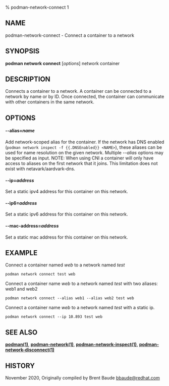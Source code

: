 % podman-network-connect 1

## NAME

podman\-network\-connect - Connect a container to a network

## SYNOPSIS

**podman network connect** [*options*] network container

## DESCRIPTION

Connects a container to a network. A container can be connected to a network by name or by ID.
Once connected, the container can communicate with other containers in the same network.

## OPTIONS

#### **--alias**=_name_

Add network-scoped alias for the container. If the network has DNS enabled (`podman network inspect -f {{.DNSEnabled}} <NAME>`),
these aliases can be used for name resolution on the given network. Multiple _--alias_ options may be specified as input.
NOTE: When using CNI a container will only have access to aliases on the first network that it joins. This limitation does
not exist with netavark/aardvark-dns.

#### **--ip**=_address_

Set a static ipv4 address for this container on this network.

#### **--ip6**=_address_

Set a static ipv6 address for this container on this network.

#### **--mac-address**=_address_

Set a static mac address for this container on this network.

## EXAMPLE

Connect a container named _web_ to a network named _test_

```
podman network connect test web
```

Connect a container name _web_ to a network named _test_ with two aliases: web1 and web2

```
podman network connect --alias web1 --alias web2 test web
```

Connect a container name _web_ to a network named _test_ with a static ip.

```
podman network connect --ip 10.893 test web
```

## SEE ALSO

**[podman(1)](podman.md)**, **[podman-network(1)](podman-network.md)**, **[podman-network-inspect(1)](podman-network-inspect.md)**, **[podman-network-disconnect(1)](podman-network-disconnect.md)**

## HISTORY

November 2020, Originally compiled by Brent Baude <bbaude@redhat.com>
